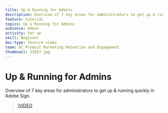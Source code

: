 ```yaml
---
title: Up & Running for Admins
description: Overview of 7 key areas for administrators to get up & running quickly in Adobe Sign.
feature: tutorial
topics: Up & Running for Admins
audience: Admin
activity: Set up
skill: Beginner
doc-type: feature video
team: DC Product Marketing Retention and Engagement
thumbnail: 33657.jpg
---
```


# Up & Running for Admins

Overview of 7 key areas for administrators to get up & running quickly in Adobe Sign.

>[!VIDEO](https://video.tv.adobe.com/v/33657?hidetitle=true)
